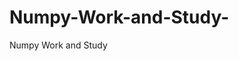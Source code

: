  # Numpy-Work-and-Study-
Numpy Work and Study 
                
                
                                  
                                                 
                                                                                                                
                         
